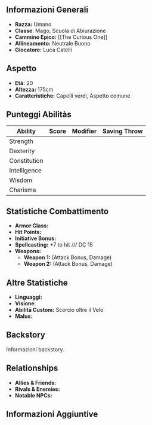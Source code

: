 ## Informazioni Generali
- **Razza:** Umano
- **Classe**: Mago, Scuola di Abiurazione
- **Cammino Epico:** [[The Curious One]]
- **Allineamento:** Neutrale Buono
- **Giocatore:** Luca Catelli

## Aspetto
- **Età:** 20
- **Altezza:** 175cm
- **Caratteristiche:** Capelli verdi, Aspetto comune

## Punteggi Abilitàs
| Ability      | Score | Modifier | Saving Throw |
| ------------ | ----: | -------: | ------------ |
| Strength     |       |          |              |
| Dexterity    |       |          |              |
| Constitution |       |          |              |
| Intelligence |       |          |              |
| Wisdom       |       |          |              |
| Charisma     |       |          |              |

## Statistiche Combattimento
- **Armor Class:** 
- **Hit Points:** 
- **Initiative Bonus:** 
- **Spellcasting:** +7 to hit /// DC 15
- **Weapons:**
  - **Weapon 1:** (Attack Bonus, Damage)
  - **Weapon 2:** (Attack Bonus, Damage)

## Altre Statistiche
- **Linguaggi:** 
- **Visione**:
- **Abilità Custom:** Scorcio oltre il Velo
- **Malus**: 

## Backstory
Informazioni backstory.

## Relationships
- **Allies & Friends:** 
- **Rivals & Enemies:** 
- **Notable NPCs:** 

## Informazioni Aggiuntive
